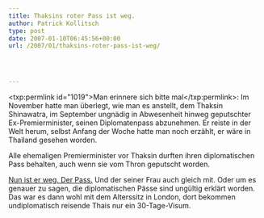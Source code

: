 ```yaml
---
title: Thaksins roter Pass ist weg.
author: Patrick Kollitsch
type: post
date: 2007-01-10T06:45:56+00:00
url: /2007/01/thaksins-roter-pass-ist-weg/




---
```

<txp:permlink id="1019">Man erinnere sich bitte mal</txp:permlink>: Im November hatte man &uuml;berlegt, wie man es anstellt, dem Thaksin Shinawatra, im September ungn&auml;dig in Abwesenheit hinweg geputschter Ex-Premierminister, seinen Diplomatenpass abzunehmen. Er reiste in der Welt herum, selbst Anfang der Woche hatte man noch erz&auml;hlt, er w&auml;re in Thailand gesehen worden. 

Alle ehemaligen Premierminister vor Thaksin durften ihren diplomatischen Pass behalten, auch wenn sie vom Thron geputscht worden. 

[Nun ist er weg. Der Pass.][1] Und der seiner Frau auch gleich mit. Oder um es genauer zu sagen, die diplomatischen P&auml;sse sind ung&uuml;ltig erkl&auml;rt worden. Das war es dann wohl mit dem Alterssitz in London, dort bekommen undiplomatisch reisende Thais nur ein 30-Tage-Visum.

 [1]: http://nationmultimedia.com/breakingnews/read.php?newsid=30023785